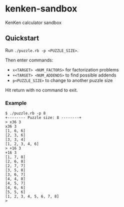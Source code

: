 # kenken-sandbox
KenKen calculator sandbox

## Quickstart

Run `./puzzle.rb -p <PUZZLE_SIZE>`.

Then enter commands:
* `x<TARGET> <NUM_FACTORS>` for factorization problems
* `+<TARGET> <NUM_ADDENDS>` to find possible addends
* `p<PUZZLE_SIZE>` to change to another puzzle size

Hit return with no command to exit.

### Example

```
$ ./puzzle.rb -p 8
+-------- Puzzle size: 8 --------+
> x36 3
x36 3
[1, 6, 6]
[2, 3, 6]
[3, 3, 4]
[1, 2, 3, 4, 6]
> +16 3
+16 3
[1, 7, 8]
[2, 6, 8]
[2, 7, 7]
[3, 5, 8]
[3, 6, 7]
[4, 4, 8]
[4, 5, 7]
[4, 6, 6]
[5, 5, 6]
[1, 2, 3, 4, 5, 6, 7, 8]
> 
```

